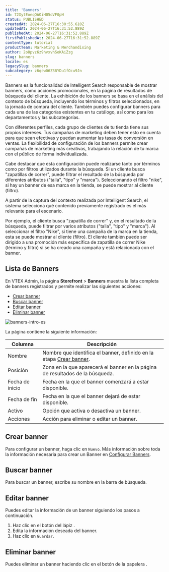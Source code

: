 ```yaml
---
title: 'Banners'
id: 72XytEoeqOAOiH05oVF0pH
status: PUBLISHED
createdAt: 2024-06-27T16:30:55.610Z
updatedAt: 2024-06-27T16:31:52.889Z
publishedAt: 2024-06-27T16:31:52.889Z
firstPublishedAt: 2024-06-27T16:31:52.889Z
contentType: tutorial
productTeam: Marketing & Merchandising
author: 2o8pvz6z9hvxvhSoKAiZzg
slug: banners
locale: es
legacySlug: banners
subcategory: z6qcw06Z38YDu1fOcu9Jn
---
```


Banners es la funcionalidad de Intelligent Search responsable de mostrar banners, como acciones promocionales, en la página de resultados de búsqueda del cliente. La exhibición de los banners se basa en el análisis del contexto de búsqueda, incluyendo los términos y filtros seleccionados, en la jornada de compra del cliente. También puedes configurar banners para cada una de las categorías existentes en tu catálogo, así como para los departamentos y las subcategorías.

Con diferentes perfiles, cada grupo de clientes de tu tienda tiene sus propios intereses. Tus campañas de marketing deben tener esto en cuenta para que sean efectivas y puedan aumentar las tasas de conversión en ventas. La flexibilidad de configuración de los banners permite crear campañas de marketing más creativas, trabajando la relación de tu marca con el público de forma individualizada.

Cabe destacar que esta configuración puede realizarse tanto por términos como por filtros utilizados durante la búsqueda. Si un cliente busca "zapatillas de correr", puede filtrar el resultado de la búsqueda por diferentes atributos ("talla", "tipo" y "marca"). Seleccionando el filtro "nike", si hay un banner de esa marca en la tienda, se puede mostrar al cliente (filtro).

A partir de la captura del contexto realizada por Intelligent Search, el sistema selecciona qué contenido previamente registrado es el más relevante para el escenario.

Por ejemplo, el cliente busca "zapatilla de correr" y, en el resultado de la búsqueda, puede filtrar por varios atributos ("talla", "tipo" y "marca"). Al seleccionar el filtro "Nike", si tiene una campaña de la marca en la tienda, esta se puede mostrar al cliente (filtro). El cliente también puede ser dirigido a una promoción más específica de zapatilla de correr Nike (término y filtro) si se ha creado una campaña y está relacionada con el banner.

## Lista de Banners

En VTEX Admin, la página **Storefront** > **Banners** muestra la lista completa de banners registrados y permite realizar las siguientes acciones:

* [Crear banner](#crear-banner)
* [Buscar banner](#buscar-banner)
* [Editar banner](#editar-banner)
* [Eliminar banner](#eliminar-banner) 

![banners-intro-es](https://images.ctfassets.net/alneenqid6w5/1MDMMN6lidEIiDwaDalvNU/eab33921ebea3c1b09cf74f57f0701aa/image.png)

La página contiene la siguiente información:

| Columna         | Descripción                                                                   |
| --------------- | ----------------------------------------------------------------------------- |
| Nombre          | Nombre que identifica el banner, definido en la etapa [Crear banner](#crear-banner).           |
| Posición        | Zona en la que aparecerá el banner en la página de resultados de la búsqueda. |
| Fecha de inicio | Fecha en la que el banner comenzará a estar disponible.                       |
| Fecha de fin    | Fecha en la que el banner dejará de estar disponible.                         |
| Activo          | Opción que activa o desactiva un banner.                                      |
| Acciones        | Acción para eliminar o editar un banner.                                      |

## Crear banner

Para configurar un banner, haga clic en `Nuevo`. Más información sobre toda la información necesaria para crear un Banner en [Configurar Banners](https://help.vtex.com/es/tracks/vtex-intelligent-search--19wrbB7nEQcmwzDPl1l4Cb/4ViKEivLJtJsvpaW0aqIQ5).

## Buscar banner

Para buscar un banner, escribe su nombre en la barra de búsqueda.

## Editar banner

Puedes editar la información de un banner siguiendo los pasos a continuación.

1. Haz clic en el botón del lápiz <i class="fa-solid fa-pencil"></i>.
2. Edita la información deseada del banner.
3. Haz clic en `Guardar`.

## Eliminar banner

Puedes eliminar un banner haciendo clic en el botón de la papelera <i class="fa-solid fa-trash-can"></i>.
